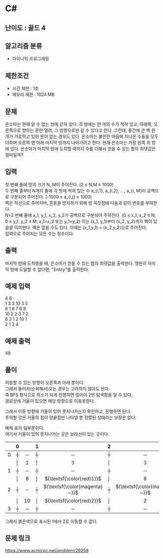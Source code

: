 # C#

## 난이도 : 골드 4

## 알고리즘 분류
  - 다이나믹 프로그래밍

## 제한조건
  - 시간 제한 : 1초
  - 메모리 제한 : 1024 MB

## 문제
은소마는 현재 알 수 없는 방에 갇혀 있다. 각 방에는 한 개의 수가 적혀 있고, 아래쪽, 오른쪽으로 향하는 문만 열려, 그 방향으로만 갈 수 있다고 한다. 그런데, 중간에 큰 벽 한 개가 가로막고 있어 문이 없는 경우도 있다. 은소마는 불안한 마음에 지나온 수들을 모두 더하며 오른쪽 맨 아래 마지막 방까지 나아가려고 한다. 현재 은소마는 가장 왼쪽 위 방에 있다. 은소마가 마지막 방에 도착할 때까지 수를 더해서 얻을 수 있는 합의 최댓값은 얼마일까?<br/>


## 입력
첫 번째 줄에 방의 크기 N, M이 주어진다. (2 ≤ N,M ≤ 1000)<br/>
두 번째 줄부터 N개의 줄에 각 방에 적혀 있는 수 a_{i,1}, a_{i,2}, ..., a_{i, M}이 공백으로 구분되어 주어진다. (-1000 ≤ a_{i,j} ≤ 1000)<br/>
벽은 직선으로 주어지며, 혼동을 방지하기 위해 방 꼭짓점에 다음과 같이 번호를 부여한다.<br/>
N+2 번째 줄에 x_1, y_1, x_2, y_2가 공백으로 구분되어 주어진다. (0 ≤ x_1, x_2 ≤ N; 0 ≤ y_1, y_2 ≤ M; x_1=x_2 또는 y_1=y_2) 이는 (x_1, y_1)부터 (x_2, y_2)까지 벽이 있음을 의미한다. 벽은 없을 수도 있다. 이때는 (x_1,y_1) = (x_2,y_2)으로 주어진다.<br/>
입력으로 주어지는 모든 수는 정수이다.<br/>


## 출력
마지막 방에 도착했을 때, 은소마가 얻을 수 있는 합의 최댓값을 출력한다. 영원히 마지막 방에 도달할 수 없다면, "Entity"를 출력한다.<br/>


## 예제 입력
4 6<br>
1 3 3 10 3 5<br>
8 1 8 7 6 9<br>
10 2 2 3 7 2<br>
6 3 1 2 10 1<br>
2 1 2 4<br>


## 예제 출력
49<br>


## 풀이
이동할 수 있는 방향이 오른쪽과 아래 뿐이다.<br/>
그래서 둘러서(순회해서)오는 경우는 고려하지 않아도 된다.<br/>
즉 BFS 형식으로 최소가 되게 진행하면 많아야 2번 탐색함을 알 수 있다.<br/>
경로상에 거울이 있으면 해당 방향으로 이동못한다.<br/>


그래서 이동 방향에 거울이 있어 못지나가는지 확인하고, 진행하면 된다.<br/>
주의할 것은 거울의 점이 양끝점만 나타낼 뿐 정렬된 상태라는 보장은 없다.<br/>


예제 표의 일부분이다.<br/>
여기서 거울이 있어 못지나가는 곳은 보라선이 있는 곳이다.<br/>

||0||1||2||3||4||5|
|:---:|:---:|:---:|:---:|:---:|:---:|:---:|:---:|:---:|:---:|:---:|:---:|
|0|┼|─|┼|─|┼|─|┼|─|┼|─|┼|
||│|1|│|3|│|3|│|10|│|3|│|
|1|┼|─|┼|─|┼|─|┼|─|┼|─|┼|
||│|8|│|${\textsf{\color{red}1}}$|│|8|│|7|│|6|│|
|2|┼|─|┼|${\textsf{\color{magenta}─}}$|┼|${\textsf{\color{magenta}─}}$|┼|─|┼|─|┼|
||│|10|│|${\textsf{\color{red}2}}$|│|2|│|3|│|7|│|
|3|┼|─|┼|─|┼|─|┼|─|┼|─|┼|

그래서 붉은색으로 표시된 1에서 2로 이동할 수 없다.<br/>


## 문제 링크
https://www.acmicpc.net/problem/26259